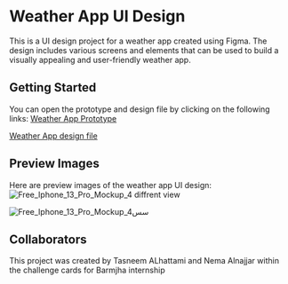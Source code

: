 # Weather App UI Design
This is a UI design project for a weather app created using Figma. The design includes various screens and elements that can be used to build a visually appealing and user-friendly weather app.

## Getting Started
You can open the prototype and design file by clicking on the following links:
[Weather App Prototype](https://www.figma.com/proto/dw0huTtIVSgCtEGV3eENec/weather-app?type=design&node-id=1-2&t=thWJQGlTpV2cfi4m-1&scaling=scale-down&page-id=0%3A1&starting-point-node-id=1%3A2&show-proto-sidebar=1&mode=design)

[Weather App design file](https://www.figma.com/file/dw0huTtIVSgCtEGV3eENec/weather-app?type=design&node-id=0%3A1&mode=design&t=ysuQI4GOF6rXVa6N-1)

## Preview Images
Here are preview images of the weather app UI design:
![Free_Iphone_13_Pro_Mockup_4](https://github.com/tasneemalhattami1/Weather-app-UI-design/assets/140200023/a37e93ea-9c29-446a-bd65-ebac16d722fc)
diffrent view

![Free_Iphone_13_Pro_Mockup_4سس](https://github.com/tasneemalhattami1/Weather-app-UI-design/assets/140200023/a68e86d0-dbc3-46e2-b4e7-76393590262f)


## Collaborators
This project was created by Tasneem ALhattami and Nema Alnajjar within the challenge cards for Barmjha internship
